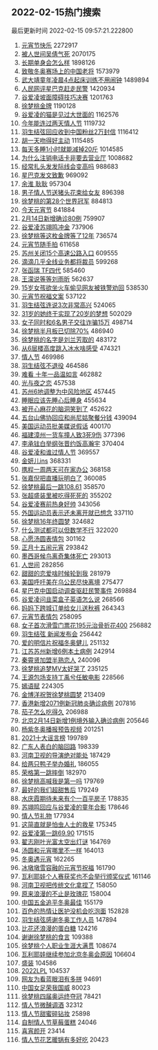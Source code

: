 ## 2022-02-15热门搜索 
最后更新时间 2022-02-15 09:57:21.222800 
1. [元宵节快乐](https://s.weibo.com/weibo?q=%E5%85%83%E5%AE%B5%E8%8A%82%E5%BF%AB%E4%B9%90&Refer=top) 2272917
1. [被人世间吴倩气死](https://s.weibo.com/weibo?q=%23%E8%A2%AB%E4%BA%BA%E4%B8%96%E9%97%B4%E5%90%B4%E5%80%A9%E6%B0%94%E6%AD%BB%23&Refer=top) 2070175
1. [长期单身会怎么样](https://s.weibo.com/weibo?q=%23%E9%95%BF%E6%9C%9F%E5%8D%95%E8%BA%AB%E4%BC%9A%E6%80%8E%E4%B9%88%E6%A0%B7%23&Refer=top) 1898126
1. [致敬冬奥赛场上的中国老将](https://s.weibo.com/weibo?q=%23%E8%87%B4%E6%95%AC%E5%86%AC%E5%A5%A5%E8%B5%9B%E5%9C%BA%E4%B8%8A%E7%9A%84%E4%B8%AD%E5%9B%BD%E8%80%81%E5%B0%86%23&Refer=top) 1573979
1. [武大靖童年凌晨4点起床训练不用闹钟](https://s.weibo.com/weibo?q=%23%E6%AD%A6%E5%A4%A7%E9%9D%96%E7%AB%A5%E5%B9%B4%E5%87%8C%E6%99%A84%E7%82%B9%E8%B5%B7%E5%BA%8A%E8%AE%AD%E7%BB%83%E4%B8%8D%E7%94%A8%E9%97%B9%E9%92%9F%23&Refer=top) 1489894
1. [人民网评星巴克赶走民警](https://s.weibo.com/weibo?q=%23%E4%BA%BA%E6%B0%91%E7%BD%91%E8%AF%84%E6%98%9F%E5%B7%B4%E5%85%8B%E8%B5%B6%E8%B5%B0%E6%B0%91%E8%AD%A6%23&Refer=top) 1420934
1. [谷爱凌坡面障碍技巧决赛](https://s.weibo.com/weibo?q=%23%E8%B0%B7%E7%88%B1%E5%87%8C%E5%9D%A1%E9%9D%A2%E9%9A%9C%E7%A2%8D%E6%8A%80%E5%B7%A7%E5%86%B3%E8%B5%9B%23&Refer=top) 1201763
1. [徐梦桃金牌](https://s.weibo.com/weibo?q=%23%E5%BE%90%E6%A2%A6%E6%A1%83%E9%87%91%E7%89%8C%23&Refer=top) 1190128
1. [谷爱凌的猫是见过大世面的](https://s.weibo.com/weibo?q=%23%E8%B0%B7%E7%88%B1%E5%87%8C%E7%9A%84%E7%8C%AB%E6%98%AF%E8%A7%81%E8%BF%87%E5%A4%A7%E4%B8%96%E9%9D%A2%E7%9A%84%23&Refer=top) 1162576
1. [今年能连过两天情人节](https://s.weibo.com/weibo?q=%23%E4%BB%8A%E5%B9%B4%E8%83%BD%E8%BF%9E%E8%BF%87%E4%B8%A4%E5%A4%A9%E6%83%85%E4%BA%BA%E8%8A%82%23&Refer=top) 1119732
1. [羽生结弦回应收到中国粉丝2万封信](https://s.weibo.com/weibo?q=%23%E7%BE%BD%E7%94%9F%E7%BB%93%E5%BC%A6%E5%9B%9E%E5%BA%94%E6%94%B6%E5%88%B0%E4%B8%AD%E5%9B%BD%E7%B2%89%E4%B8%9D2%E4%B8%87%E5%B0%81%E4%BF%A1%23&Refer=top) 1116412
1. [胡一天吻得好主动](https://s.weibo.com/weibo?q=%23%E8%83%A1%E4%B8%80%E5%A4%A9%E5%90%BB%E5%BE%97%E5%A5%BD%E4%B8%BB%E5%8A%A8%23&Refer=top) 1115485
1. [每天多睡1小时就能减掉20斤](https://s.weibo.com/weibo?q=%23%E6%AF%8F%E5%A4%A9%E5%A4%9A%E7%9D%A11%E5%B0%8F%E6%97%B6%E5%B0%B1%E8%83%BD%E5%87%8F%E6%8E%8920%E6%96%A4%23&Refer=top) 1014585
1. [为什么注销电话卡非要去营业厅](https://s.weibo.com/weibo?q=%23%E4%B8%BA%E4%BB%80%E4%B9%88%E6%B3%A8%E9%94%80%E7%94%B5%E8%AF%9D%E5%8D%A1%E9%9D%9E%E8%A6%81%E5%8E%BB%E8%90%A5%E4%B8%9A%E5%8E%85%23&Refer=top) 1008682
1. [经常扎头发发际线会变高吗](https://s.weibo.com/weibo?q=%23%E7%BB%8F%E5%B8%B8%E6%89%8E%E5%A4%B4%E5%8F%91%E5%8F%91%E9%99%85%E7%BA%BF%E4%BC%9A%E5%8F%98%E9%AB%98%E5%90%97%23&Refer=top) 988683
1. [星巴克发文致歉](https://s.weibo.com/weibo?q=%23%E6%98%9F%E5%B7%B4%E5%85%8B%E5%8F%91%E6%96%87%E8%87%B4%E6%AD%89%23&Refer=top) 969092
1. [余淮 耿耿](https://s.weibo.com/weibo?q=%E4%BD%99%E6%B7%AE%20%E8%80%BF%E8%80%BF&Refer=top) 957304
1. [男子情人节送猪头花束给女友](https://s.weibo.com/weibo?q=%23%E7%94%B7%E5%AD%90%E6%83%85%E4%BA%BA%E8%8A%82%E9%80%81%E7%8C%AA%E5%A4%B4%E8%8A%B1%E6%9D%9F%E7%BB%99%E5%A5%B3%E5%8F%8B%23&Refer=top) 896398
1. [徐梦桃的第28个世界冠军](https://s.weibo.com/weibo?q=%23%E5%BE%90%E6%A2%A6%E6%A1%83%E7%9A%84%E7%AC%AC28%E4%B8%AA%E4%B8%96%E7%95%8C%E5%86%A0%E5%86%9B%23&Refer=top) 884813
1. [今天元宵节](https://s.weibo.com/weibo?q=%E4%BB%8A%E5%A4%A9%E5%85%83%E5%AE%B5%E8%8A%82&Refer=top) 841884
1. [2月14日新增确诊80例](https://s.weibo.com/weibo?q=%232%E6%9C%8814%E6%97%A5%E6%96%B0%E5%A2%9E%E7%A1%AE%E8%AF%8A80%E4%BE%8B%23&Refer=top) 759907
1. [谷爱凌苏翊鸣冲金](https://s.weibo.com/weibo?q=%23%E8%B0%B7%E7%88%B1%E5%87%8C%E8%8B%8F%E7%BF%8A%E9%B8%A3%E5%86%B2%E9%87%91%23&Refer=top) 737906
1. [徐梦桃等这枚金牌等了12年](https://s.weibo.com/weibo?q=%23%E5%BE%90%E6%A2%A6%E6%A1%83%E7%AD%89%E8%BF%99%E6%9E%9A%E9%87%91%E7%89%8C%E7%AD%89%E4%BA%8612%E5%B9%B4%23&Refer=top) 736574
1. [元宵节随手拍](https://s.weibo.com/weibo?q=%23%E5%85%83%E5%AE%B5%E8%8A%82%E9%9A%8F%E6%89%8B%E6%8B%8D%23&Refer=top) 611658
1. [苏州关闭15个高速公路入口](https://s.weibo.com/weibo?q=%23%E8%8B%8F%E5%B7%9E%E5%85%B3%E9%97%AD15%E4%B8%AA%E9%AB%98%E9%80%9F%E5%85%AC%E8%B7%AF%E5%85%A5%E5%8F%A3%23&Refer=top) 609555
1. [滴滴几乎全线业务都将裁员](https://s.weibo.com/weibo?q=%23%E6%BB%B4%E6%BB%B4%E5%87%A0%E4%B9%8E%E5%85%A8%E7%BA%BF%E4%B8%9A%E5%8A%A1%E9%83%BD%E5%B0%86%E8%A3%81%E5%91%98%23&Refer=top) 599268
1. [张函瑞 TF四代](https://s.weibo.com/weibo?q=%E5%BC%A0%E5%87%BD%E7%91%9E%20TF%E5%9B%9B%E4%BB%A3&Refer=top) 585460
1. [王濛说等等刘雨昕](https://s.weibo.com/weibo?q=%23%E7%8E%8B%E6%BF%9B%E8%AF%B4%E7%AD%89%E7%AD%89%E5%88%98%E9%9B%A8%E6%98%95%23&Refer=top) 562637
1. [15岁女孩欲坐火车偷见网友被铁警劝回](https://s.weibo.com/weibo?q=%2315%E5%B2%81%E5%A5%B3%E5%AD%A9%E6%AC%B2%E5%9D%90%E7%81%AB%E8%BD%A6%E5%81%B7%E8%A7%81%E7%BD%91%E5%8F%8B%E8%A2%AB%E9%93%81%E8%AD%A6%E5%8A%9D%E5%9B%9E%23&Refer=top) 538530
1. [元宵节祝福文案](https://s.weibo.com/weibo?q=%E5%85%83%E5%AE%B5%E8%8A%82%E7%A5%9D%E7%A6%8F%E6%96%87%E6%A1%88&Refer=top) 537122
1. [羽生结弦连说3次非常高兴](https://s.weibo.com/weibo?q=%23%E7%BE%BD%E7%94%9F%E7%BB%93%E5%BC%A6%E8%BF%9E%E8%AF%B43%E6%AC%A1%E9%9D%9E%E5%B8%B8%E9%AB%98%E5%85%B4%23&Refer=top) 524065
1. [31岁的她终于实现了20岁的梦想](https://s.weibo.com/weibo?q=%2331%E5%B2%81%E7%9A%84%E5%A5%B9%E7%BB%88%E4%BA%8E%E5%AE%9E%E7%8E%B0%E4%BA%8620%E5%B2%81%E7%9A%84%E6%A2%A6%E6%83%B3%23&Refer=top) 502029
1. [女子同时和6名男子交往诈骗15万](https://s.weibo.com/weibo?q=%23%E5%A5%B3%E5%AD%90%E5%90%8C%E6%97%B6%E5%92%8C6%E5%90%8D%E7%94%B7%E5%AD%90%E4%BA%A4%E5%BE%80%E8%AF%88%E9%AA%9715%E4%B8%87%23&Refer=top) 498714
1. [徐梦桃半月板已切除70%](https://s.weibo.com/weibo?q=%23%E5%BE%90%E6%A2%A6%E6%A1%83%E5%8D%8A%E6%9C%88%E6%9D%BF%E5%B7%B2%E5%88%87%E9%99%A470%25%23&Refer=top) 486940
1. [徐梦桃的名字是刘兰芳取的](https://s.weibo.com/weibo?q=%23%E5%BE%90%E6%A2%A6%E6%A1%83%E7%9A%84%E5%90%8D%E5%AD%97%E6%98%AF%E5%88%98%E5%85%B0%E8%8A%B3%E5%8F%96%E7%9A%84%23&Refer=top) 483172
1. [从6层楼高度跳入冰水啥感受](https://s.weibo.com/weibo?q=%23%E4%BB%8E6%E5%B1%82%E6%A5%BC%E9%AB%98%E5%BA%A6%E8%B7%B3%E5%85%A5%E5%86%B0%E6%B0%B4%E5%95%A5%E6%84%9F%E5%8F%97%23&Refer=top) 474321
1. [情人节](https://s.weibo.com/weibo?q=%E6%83%85%E4%BA%BA%E8%8A%82&Refer=top) 469986
1. [羽生结弦不退役](https://s.weibo.com/weibo?q=%23%E7%BE%BD%E7%94%9F%E7%BB%93%E5%BC%A6%E4%B8%8D%E9%80%80%E5%BD%B9%23&Refer=top) 464586
1. [难看 十年一品温如言](https://s.weibo.com/weibo?q=%E9%9A%BE%E7%9C%8B%20%E5%8D%81%E5%B9%B4%E4%B8%80%E5%93%81%E6%B8%A9%E5%A6%82%E8%A8%80&Refer=top) 462882
1. [光与夜之恋](https://s.weibo.com/weibo?q=%E5%85%89%E4%B8%8E%E5%A4%9C%E4%B9%8B%E6%81%8B&Refer=top) 457538
1. [苏州6地调整为中风险地区](https://s.weibo.com/weibo?q=%E8%8B%8F%E5%B7%9E6%E5%9C%B0%E8%B0%83%E6%95%B4%E4%B8%BA%E4%B8%AD%E9%A3%8E%E9%99%A9%E5%9C%B0%E5%8C%BA&Refer=top) 457445
1. [睡眠应该先睡心后睡身](https://s.weibo.com/weibo?q=%23%E7%9D%A1%E7%9C%A0%E5%BA%94%E8%AF%A5%E5%85%88%E7%9D%A1%E5%BF%83%E5%90%8E%E7%9D%A1%E8%BA%AB%23&Refer=top) 455634
1. [被开心麻花的脑洞笑到了](https://s.weibo.com/weibo?q=%23%E8%A2%AB%E5%BC%80%E5%BF%83%E9%BA%BB%E8%8A%B1%E7%9A%84%E8%84%91%E6%B4%9E%E7%AC%91%E5%88%B0%E4%BA%86%23&Refer=top) 452622
1. [五台山佛协回应和尚尼姑聚餐分钱](https://s.weibo.com/weibo?q=%23%E4%BA%94%E5%8F%B0%E5%B1%B1%E4%BD%9B%E5%8D%8F%E5%9B%9E%E5%BA%94%E5%92%8C%E5%B0%9A%E5%B0%BC%E5%A7%91%E8%81%9A%E9%A4%90%E5%88%86%E9%92%B1%23&Refer=top) 439094
1. [美国运动员批美媒说假话](https://s.weibo.com/weibo?q=%23%E7%BE%8E%E5%9B%BD%E8%BF%90%E5%8A%A8%E5%91%98%E6%89%B9%E7%BE%8E%E5%AA%92%E8%AF%B4%E5%81%87%E8%AF%9D%23&Refer=top) 400170
1. [福建漳州一货车撞人致3死9伤](https://s.weibo.com/weibo?q=%23%E7%A6%8F%E5%BB%BA%E6%BC%B3%E5%B7%9E%E4%B8%80%E8%B4%A7%E8%BD%A6%E6%92%9E%E4%BA%BA%E8%87%B43%E6%AD%BB9%E4%BC%A4%23&Refer=top) 377396
1. [李承铉白举纲张晋约饭高瀚宇](https://s.weibo.com/weibo?q=%23%E6%9D%8E%E6%89%BF%E9%93%89%E7%99%BD%E4%B8%BE%E7%BA%B2%E5%BC%A0%E6%99%8B%E7%BA%A6%E9%A5%AD%E9%AB%98%E7%80%9A%E5%AE%87%23&Refer=top) 370404
1. [谷爱凌和谁过情人节](https://s.weibo.com/weibo?q=%23%E8%B0%B7%E7%88%B1%E5%87%8C%E5%92%8C%E8%B0%81%E8%BF%87%E6%83%85%E4%BA%BA%E8%8A%82%23&Refer=top) 369557
1. [金妍儿ins](https://s.weibo.com/weibo?q=%E9%87%91%E5%A6%8D%E5%84%BFins&Refer=top) 368331
1. [携程一周两天可在家办公](https://s.weibo.com/weibo?q=%E6%90%BA%E7%A8%8B%E4%B8%80%E5%91%A8%E4%B8%A4%E5%A4%A9%E5%8F%AF%E5%9C%A8%E5%AE%B6%E5%8A%9E%E5%85%AC&Refer=top) 368158
1. [张嘉倪把直播玩明白了](https://s.weibo.com/weibo?q=%23%E5%BC%A0%E5%98%89%E5%80%AA%E6%8A%8A%E7%9B%B4%E6%92%AD%E7%8E%A9%E6%98%8E%E7%99%BD%E4%BA%86%23&Refer=top) 360085
1. [徐梦桃最后一跳108.61](https://s.weibo.com/weibo?q=%23%E5%BE%90%E6%A2%A6%E6%A1%83%E6%9C%80%E5%90%8E%E4%B8%80%E8%B7%B3108.61%23&Refer=top) 358570
1. [张超盛装里被吃得死死的](https://s.weibo.com/weibo?q=%23%E5%BC%A0%E8%B6%85%E7%9B%9B%E8%A3%85%E9%87%8C%E8%A2%AB%E5%90%83%E5%BE%97%E6%AD%BB%E6%AD%BB%E7%9A%84%23&Refer=top) 355202
1. [谷爱凌赛前热身好帅](https://s.weibo.com/weibo?q=%23%E8%B0%B7%E7%88%B1%E5%87%8C%E8%B5%9B%E5%89%8D%E7%83%AD%E8%BA%AB%E5%A5%BD%E5%B8%85%23&Refer=top) 343056
1. [外国运动员表示还未离开就已想念](https://s.weibo.com/weibo?q=%23%E5%A4%96%E5%9B%BD%E8%BF%90%E5%8A%A8%E5%91%98%E8%A1%A8%E7%A4%BA%E8%BF%98%E6%9C%AA%E7%A6%BB%E5%BC%80%E5%B0%B1%E5%B7%B2%E6%83%B3%E5%BF%B5%23&Refer=top) 337110
1. [徐梦桃16年终圆梦](https://s.weibo.com/weibo?q=%23%E5%BE%90%E6%A2%A6%E6%A1%8316%E5%B9%B4%E7%BB%88%E5%9C%86%E6%A2%A6%23&Refer=top) 324682
1. [什么测试都可以但数学不行](https://s.weibo.com/weibo?q=%23%E4%BB%80%E4%B9%88%E6%B5%8B%E8%AF%95%E9%83%BD%E5%8F%AF%E4%BB%A5%E4%BD%86%E6%95%B0%E5%AD%A6%E4%B8%8D%E8%A1%8C%23&Refer=top) 322020
1. [心愿汤圆表情包](https://s.weibo.com/weibo?q=%E5%BF%83%E6%84%BF%E6%B1%A4%E5%9C%86%E8%A1%A8%E6%83%85%E5%8C%85&Refer=top) 301162
1. [正月十五闹元宵](https://s.weibo.com/weibo?q=%E6%AD%A3%E6%9C%88%E5%8D%81%E4%BA%94%E9%97%B9%E5%85%83%E5%AE%B5&Refer=top) 293842
1. [墨西哥候鸟离奇集体死亡](https://s.weibo.com/weibo?q=%23%E5%A2%A8%E8%A5%BF%E5%93%A5%E5%80%99%E9%B8%9F%E7%A6%BB%E5%A5%87%E9%9B%86%E4%BD%93%E6%AD%BB%E4%BA%A1%23&Refer=top) 293013
1. [人世间](https://s.weibo.com/weibo?q=%E4%BA%BA%E4%B8%96%E9%97%B4&Refer=top) 282856
1. [甜甜的恋爱啥时候轮到我](https://s.weibo.com/weibo?q=%23%E7%94%9C%E7%94%9C%E7%9A%84%E6%81%8B%E7%88%B1%E5%95%A5%E6%97%B6%E5%80%99%E8%BD%AE%E5%88%B0%E6%88%91%23&Refer=top) 281979
1. [美国呼吁美在乌公民尽快离境](https://s.weibo.com/weibo?q=%23%E7%BE%8E%E5%9B%BD%E5%91%BC%E5%90%81%E7%BE%8E%E5%9C%A8%E4%B9%8C%E5%85%AC%E6%B0%91%E5%B0%BD%E5%BF%AB%E7%A6%BB%E5%A2%83%23&Refer=top) 275477
1. [星巴克中国启动调查驱赶民警事件](https://s.weibo.com/weibo?q=%23%E6%98%9F%E5%B7%B4%E5%85%8B%E4%B8%AD%E5%9B%BD%E5%90%AF%E5%8A%A8%E8%B0%83%E6%9F%A5%E9%A9%B1%E8%B5%B6%E6%B0%91%E8%AD%A6%E4%BA%8B%E4%BB%B6%23&Refer=top) 269884
1. [谷爱凌问韭菜盒子英语怎么说](https://s.weibo.com/weibo?q=%23%E8%B0%B7%E7%88%B1%E5%87%8C%E9%97%AE%E9%9F%AD%E8%8F%9C%E7%9B%92%E5%AD%90%E8%8B%B1%E8%AF%AD%E6%80%8E%E4%B9%88%E8%AF%B4%23&Refer=top) 268566
1. [妈妈下跨城订单给女儿送秋裤](https://s.weibo.com/weibo?q=%23%E5%A6%88%E5%A6%88%E4%B8%8B%E8%B7%A8%E5%9F%8E%E8%AE%A2%E5%8D%95%E7%BB%99%E5%A5%B3%E5%84%BF%E9%80%81%E7%A7%8B%E8%A3%A4%23&Refer=top) 264343
1. [元宵节表情包](https://s.weibo.com/weibo?q=%E5%85%83%E5%AE%B5%E8%8A%82%E8%A1%A8%E6%83%85%E5%8C%85&Refer=top) 258095
1. [女子首次滑雪门票花195元治骨折花400](https://s.weibo.com/weibo?q=%23%E5%A5%B3%E5%AD%90%E9%A6%96%E6%AC%A1%E6%BB%91%E9%9B%AA%E9%97%A8%E7%A5%A8%E8%8A%B1195%E5%85%83%E6%B2%BB%E9%AA%A8%E6%8A%98%E8%8A%B1400%23&Refer=top) 256882
1. [羽生结弦 新闻发布会](https://s.weibo.com/weibo?q=%E7%BE%BD%E7%94%9F%E7%BB%93%E5%BC%A6%20%E6%96%B0%E9%97%BB%E5%8F%91%E5%B8%83%E4%BC%9A&Refer=top) 256442
1. [爱的明信片祝福冬奥健儿](https://s.weibo.com/weibo?q=%23%E7%88%B1%E7%9A%84%E6%98%8E%E4%BF%A1%E7%89%87%E7%A5%9D%E7%A6%8F%E5%86%AC%E5%A5%A5%E5%81%A5%E5%84%BF%23&Refer=top) 251132
1. [江苏苏州新增6例本土病例](https://s.weibo.com/weibo?q=%E6%B1%9F%E8%8B%8F%E8%8B%8F%E5%B7%9E%E6%96%B0%E5%A2%9E6%E4%BE%8B%E6%9C%AC%E5%9C%9F%E7%97%85%E4%BE%8B&Refer=top) 242914
1. [秦霄贤加盟半熟恋人](https://s.weibo.com/weibo?q=%23%E7%A7%A6%E9%9C%84%E8%B4%A4%E5%8A%A0%E7%9B%9F%E5%8D%8A%E7%86%9F%E6%81%8B%E4%BA%BA%23&Refer=top) 240096
1. [徐梦桃追梦MV太好哭了](https://s.weibo.com/weibo?q=%23%E5%BE%90%E6%A2%A6%E6%A1%83%E8%BF%BD%E6%A2%A6MV%E5%A4%AA%E5%A5%BD%E5%93%AD%E4%BA%86%23&Refer=top) 235125
1. [王源包场支持丁禹兮任敏电影](https://s.weibo.com/weibo?q=%23%E7%8E%8B%E6%BA%90%E5%8C%85%E5%9C%BA%E6%94%AF%E6%8C%81%E4%B8%81%E7%A6%B9%E5%85%AE%E4%BB%BB%E6%95%8F%E7%94%B5%E5%BD%B1%23&Refer=top) 228566
1. [嫣语赋](https://s.weibo.com/weibo?q=%E5%AB%A3%E8%AF%AD%E8%B5%8B&Refer=top) 224305
1. [金博洋祝贺徐梦桃圆梦](https://s.weibo.com/weibo?q=%23%E9%87%91%E5%8D%9A%E6%B4%8B%E7%A5%9D%E8%B4%BA%E5%BE%90%E6%A2%A6%E6%A1%83%E5%9C%86%E6%A2%A6%23&Refer=top) 213409
1. [香港新增2071例新冠肺炎确诊病例](https://s.weibo.com/weibo?q=%23%E9%A6%99%E6%B8%AF%E6%96%B0%E5%A2%9E2071%E4%BE%8B%E6%96%B0%E5%86%A0%E8%82%BA%E7%82%8E%E7%A1%AE%E8%AF%8A%E7%97%85%E4%BE%8B%23&Refer=top) 207816
1. [茄子怎么吃得久](https://s.weibo.com/weibo?q=%23%E8%8C%84%E5%AD%90%E6%80%8E%E4%B9%88%E5%90%83%E5%BE%97%E4%B9%85%23&Refer=top) 206988
1. [北京2月14日新增1例境外输入确诊病例](https://s.weibo.com/weibo?q=%23%E5%8C%97%E4%BA%AC2%E6%9C%8814%E6%97%A5%E6%96%B0%E5%A2%9E1%E4%BE%8B%E5%A2%83%E5%A4%96%E8%BE%93%E5%85%A5%E7%A1%AE%E8%AF%8A%E7%97%85%E4%BE%8B%23&Refer=top) 205646
1. [杨紫冬奥播报预告视频](https://s.weibo.com/weibo?q=%23%E6%9D%A8%E7%B4%AB%E5%86%AC%E5%A5%A5%E6%92%AD%E6%8A%A5%E9%A2%84%E5%91%8A%E8%A7%86%E9%A2%91%23&Refer=top) 201251
1. [2021十大谣言榜](https://s.weibo.com/weibo?q=%232021%E5%8D%81%E5%A4%A7%E8%B0%A3%E8%A8%80%E6%A6%9C%23&Refer=top) 199789
1. [广东人表白的脑回路](https://s.weibo.com/weibo?q=%E5%B9%BF%E4%B8%9C%E4%BA%BA%E8%A1%A8%E7%99%BD%E7%9A%84%E8%84%91%E5%9B%9E%E8%B7%AF&Refer=top) 198339
1. [河南卫视的导演绝对能处](https://s.weibo.com/weibo?q=%23%E6%B2%B3%E5%8D%97%E5%8D%AB%E8%A7%86%E7%9A%84%E5%AF%BC%E6%BC%94%E7%BB%9D%E5%AF%B9%E8%83%BD%E5%A4%84%23&Refer=top) 187429
1. [给两只鸭子举办婚礼](https://s.weibo.com/weibo?q=%23%E7%BB%99%E4%B8%A4%E5%8F%AA%E9%B8%AD%E5%AD%90%E4%B8%BE%E5%8A%9E%E5%A9%9A%E7%A4%BC%23&Refer=top) 186055
1. [荣格第一跳摔倒](https://s.weibo.com/weibo?q=%23%E8%8D%A3%E6%A0%BC%E7%AC%AC%E4%B8%80%E8%B7%B3%E6%91%94%E5%80%92%23&Refer=top) 182970
1. [徐梦桃高喊我是第一吗](https://s.weibo.com/weibo?q=%23%E5%BE%90%E6%A2%A6%E6%A1%83%E9%AB%98%E5%96%8A%E6%88%91%E6%98%AF%E7%AC%AC%E4%B8%80%E5%90%97%23&Refer=top) 179769
1. [最好的我们超甜售后](https://s.weibo.com/weibo?q=%23%E6%9C%80%E5%A5%BD%E7%9A%84%E6%88%91%E4%BB%AC%E8%B6%85%E7%94%9C%E5%94%AE%E5%90%8E%23&Refer=top) 179249
1. [水庆霞期待未来有个一百平房子](https://s.weibo.com/weibo?q=%23%E6%B0%B4%E5%BA%86%E9%9C%9E%E6%9C%9F%E5%BE%85%E6%9C%AA%E6%9D%A5%E6%9C%89%E4%B8%AA%E4%B8%80%E7%99%BE%E5%B9%B3%E6%88%BF%E5%AD%90%23&Refer=top) 178835
1. [苏翊鸣回应与谷爱凌的童年合影](https://s.weibo.com/weibo?q=%23%E8%8B%8F%E7%BF%8A%E9%B8%A3%E5%9B%9E%E5%BA%94%E4%B8%8E%E8%B0%B7%E7%88%B1%E5%87%8C%E7%9A%84%E7%AB%A5%E5%B9%B4%E5%90%88%E5%BD%B1%23&Refer=top) 178646
1. [情人节礼物](https://s.weibo.com/weibo?q=%23%E6%83%85%E4%BA%BA%E8%8A%82%E7%A4%BC%E7%89%A9%23&Refer=top) 177934
1. [这简直就是怕虫人士的救星](https://s.weibo.com/weibo?q=%23%E8%BF%99%E7%AE%80%E7%9B%B4%E5%B0%B1%E6%98%AF%E6%80%95%E8%99%AB%E4%BA%BA%E5%A3%AB%E7%9A%84%E6%95%91%E6%98%9F%23&Refer=top) 175345
1. [谷爱凌第一跳69.90](https://s.weibo.com/weibo?q=%E8%B0%B7%E7%88%B1%E5%87%8C%E7%AC%AC%E4%B8%80%E8%B7%B369.90&Refer=top) 171515
1. [翟志刚叶光富太空出灯谜](https://s.weibo.com/weibo?q=%23%E7%BF%9F%E5%BF%97%E5%88%9A%E5%8F%B6%E5%85%89%E5%AF%8C%E5%A4%AA%E7%A9%BA%E5%87%BA%E7%81%AF%E8%B0%9C%23&Refer=top) 164769
1. [汤圆和元宵哪里不一样](https://s.weibo.com/weibo?q=%23%E6%B1%A4%E5%9C%86%E5%92%8C%E5%85%83%E5%AE%B5%E5%93%AA%E9%87%8C%E4%B8%8D%E4%B8%80%E6%A0%B7%23&Refer=top) 164013
1. [冬奥遇元宵](https://s.weibo.com/weibo?q=%23%E5%86%AC%E5%A5%A5%E9%81%87%E5%85%83%E5%AE%B5%23&Refer=top) 162265
1. [冰墩墩雪容融的元宵节祝福](https://s.weibo.com/weibo?q=%23%E5%86%B0%E5%A2%A9%E5%A2%A9%E9%9B%AA%E5%AE%B9%E8%9E%8D%E7%9A%84%E5%85%83%E5%AE%B5%E8%8A%82%E7%A5%9D%E7%A6%8F%23&Refer=top) 161790
1. [瓦利耶娃个人赛获奖也不会举行颁奖仪式](https://s.weibo.com/weibo?q=%23%E7%93%A6%E5%88%A9%E8%80%B6%E5%A8%83%E4%B8%AA%E4%BA%BA%E8%B5%9B%E8%8E%B7%E5%A5%96%E4%B9%9F%E4%B8%8D%E4%BC%9A%E4%B8%BE%E8%A1%8C%E9%A2%81%E5%A5%96%E4%BB%AA%E5%BC%8F%23&Refer=top) 161146
1. [河南卫视把传统文化拿捏了](https://s.weibo.com/weibo?q=%23%E6%B2%B3%E5%8D%97%E5%8D%AB%E8%A7%86%E6%8A%8A%E4%BC%A0%E7%BB%9F%E6%96%87%E5%8C%96%E6%8B%BF%E6%8D%8F%E4%BA%86%23&Refer=top) 158050
1. [原来浪漫的不止是玫瑰花](https://s.weibo.com/weibo?q=%23%E5%8E%9F%E6%9D%A5%E6%B5%AA%E6%BC%AB%E7%9A%84%E4%B8%8D%E6%AD%A2%E6%98%AF%E7%8E%AB%E7%91%B0%E8%8A%B1%23&Refer=top) 158004
1. [中国五金追平冬奥最佳](https://s.weibo.com/weibo?q=%23%E4%B8%AD%E5%9B%BD%E4%BA%94%E9%87%91%E8%BF%BD%E5%B9%B3%E5%86%AC%E5%A5%A5%E6%9C%80%E4%BD%B3%23&Refer=top) 155179
1. [百色的热情让医护没机会吃泡面](https://s.weibo.com/weibo?q=%23%E7%99%BE%E8%89%B2%E7%9A%84%E7%83%AD%E6%83%85%E8%AE%A9%E5%8C%BB%E6%8A%A4%E6%B2%A1%E6%9C%BA%E4%BC%9A%E5%90%83%E6%B3%A1%E9%9D%A2%23&Refer=top) 152828
1. [羽生结弦感谢冬奥工作人员](https://s.weibo.com/weibo?q=%23%E7%BE%BD%E7%94%9F%E7%BB%93%E5%BC%A6%E6%84%9F%E8%B0%A2%E5%86%AC%E5%A5%A5%E5%B7%A5%E4%BD%9C%E4%BA%BA%E5%91%98%23&Refer=top) 147894
1. [比花还浪漫的蛋白糖](https://s.weibo.com/weibo?q=%23%E6%AF%94%E8%8A%B1%E8%BF%98%E6%B5%AA%E6%BC%AB%E7%9A%84%E8%9B%8B%E7%99%BD%E7%B3%96%23&Refer=top) 124216
1. [谢谢徐梦桃的食言](https://s.weibo.com/weibo?q=%23%E8%B0%A2%E8%B0%A2%E5%BE%90%E6%A2%A6%E6%A1%83%E7%9A%84%E9%A3%9F%E8%A8%80%23&Refer=top) 109388
1. [徐梦桃个人职业生涯大满贯](https://s.weibo.com/weibo?q=%23%E5%BE%90%E6%A2%A6%E6%A1%83%E4%B8%AA%E4%BA%BA%E8%81%8C%E4%B8%9A%E7%94%9F%E6%B6%AF%E5%A4%A7%E6%BB%A1%E8%B4%AF%23&Refer=top) 108674
1. [瓦利耶娃继续参加北京冬奥会原因](https://s.weibo.com/weibo?q=%23%E7%93%A6%E5%88%A9%E8%80%B6%E5%A8%83%E7%BB%A7%E7%BB%AD%E5%8F%82%E5%8A%A0%E5%8C%97%E4%BA%AC%E5%86%AC%E5%A5%A5%E4%BC%9A%E5%8E%9F%E5%9B%A0%23&Refer=top) 106604
1. [盛装](https://s.weibo.com/weibo?q=%E7%9B%9B%E8%A3%85&Refer=top) 104586
1. [2022LPL](https://s.weibo.com/weibo?q=2022LPL&Refer=top) 104537
1. [网友为看蓝眼泪有多拼](https://s.weibo.com/weibo?q=%23%E7%BD%91%E5%8F%8B%E4%B8%BA%E7%9C%8B%E8%93%9D%E7%9C%BC%E6%B3%AA%E6%9C%89%E5%A4%9A%E6%8B%BC%23&Refer=top) 94691
1. [中国女足荣我国威](https://s.weibo.com/weibo?q=%E4%B8%AD%E5%9B%BD%E5%A5%B3%E8%B6%B3%E8%8D%A3%E6%88%91%E5%9B%BD%E5%A8%81&Refer=top) 80023
1. [徐梦桃四届奥运终夺冠](https://s.weibo.com/weibo?q=%23%E5%BE%90%E6%A2%A6%E6%A1%83%E5%9B%9B%E5%B1%8A%E5%A5%A5%E8%BF%90%E7%BB%88%E5%A4%BA%E5%86%A0%23&Refer=top) 78421
1. [情人节微醺调酒](https://s.weibo.com/weibo?q=%E6%83%85%E4%BA%BA%E8%8A%82%E5%BE%AE%E9%86%BA%E8%B0%83%E9%85%92&Refer=top) 32312
1. [情人节甜蜜碎钻妆](https://s.weibo.com/weibo?q=%23%E6%83%85%E4%BA%BA%E8%8A%82%E7%94%9C%E8%9C%9C%E7%A2%8E%E9%92%BB%E5%A6%86%23&Refer=top) 25898
1. [自制情人节草莓蛋糕](https://s.weibo.com/weibo?q=%23%E8%87%AA%E5%88%B6%E6%83%85%E4%BA%BA%E8%8A%82%E8%8D%89%E8%8E%93%E8%9B%8B%E7%B3%95%23&Refer=top) 24046
1. [喜宵颜开](https://s.weibo.com/weibo?q=%23%E5%96%9C%E5%AE%B5%E9%A2%9C%E5%BC%80%23&Refer=top) 23414
1. [情人节花艺暖锅有多好吃](https://s.weibo.com/weibo?q=%23%E6%83%85%E4%BA%BA%E8%8A%82%E8%8A%B1%E8%89%BA%E6%9A%96%E9%94%85%E6%9C%89%E5%A4%9A%E5%A5%BD%E5%90%83%23&Refer=top) 20423

